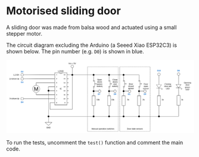 # Motorised sliding door

A sliding door was made from balsa wood and actuated using a small stepper motor.

The circuit diagram excluding the Arduino (a Seeed Xiao ESP32C3) is shown below. The pin number (e.g. `D0`) is shown in blue.

![](circuit-diagram.drawio.png)

To run the tests, uncomment the `test()` function and comment the main code.

